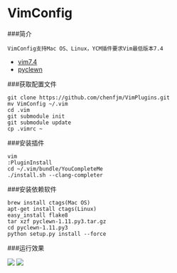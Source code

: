 VimConfig
=========

###简介  

	VimConfig支持Mac OS、Linux，YCM插件要求Vim最低版本7.4  
  	
- [vim7.4](ftp://ftp.vim.org/pub/vim/unix/vim-7.4.tar.bz2)  
- [pyclewn](http://pyclewn.sourceforge.net/) 

###获取配置文件  

	git clone https://github.com/chenfjm/VimPlugins.git
	mv VimConfig ~/.vim
	cd .vim
	git submodule init
	git submodule update   
	cp .vimrc ~

###安装插件  

	vim
	:PluginInstall   
    cd ~/.vim/bundle/YouCompleteMe
    ./install.sh --clang-completer

###安装依赖软件  

	brew install ctags(Mac OS)
	apt-get install ctags(Linux)
	easy_install flake8
	tar xzf pyclewn-1.11.py3.tar.gz
	cd pyclewn-1.11.py3
	python setup.py install --force  

###运行效果  

![](https://chenfjm.github.io/VimPlugins/images/vim1.png)
![](https://chenfjm.github.io/VimPlugins/images/vim2.png)
